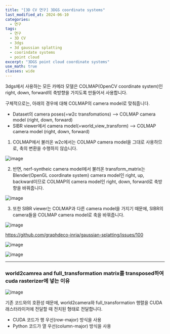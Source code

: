 ```yaml
---
title: "[3D CV 연구] 3DGS coordinate systems"
last_modified_at: 2024-06-10
categories:
  - 연구
tags:
  - 연구
  - 3D CV
  - 3dgs
  - 3d gaussian splatting
  - coorindate systems
  - point cloud
excerpt: "3DGS point cloud coordinate systems"
use_math: true
classes: wide
---
```


3dgs에서 사용하는 모든 카메라 모델은 COLMAP(OpenCV coordinate system)인 right, down, forward의 축방향을 가지도록 만들어서 사용합니다.

구체적으로는, 아래의 경우에 대해 COLMAP의 camera model로 맞춰줍니다.

- Dataset의 camera poses(=w2c transfomations) --> COLMAP camera model (right, down, forward)
- SIBR viewer에서 camera model(=world_view_transform) --> COLMAP camera model (right, down, forward)

1) COLMAP에서 불러온 w2c에서는 COLMAP camera model을 그대로 사용하므로, 축의 변환을 수행하지 않습니다.

![image](https://github.com/sandokim/sandokim.github.io/assets/74639652/1f492b92-99ee-482f-9477-8bf7273a7710)

2) 반면, nerf-syntheic camera model에서 불러온 transform_matrix는 Blender(OpenGL coordinate system) camera model인 right, up, backward이므로 COLMAP의 camera model인 right, down, forward로 축방향을 바꿔줍니다.

![image](https://github.com/sandokim/sandokim.github.io/assets/74639652/b9e90565-6d54-48b5-a9d4-f7f57b7b9c0c)

3) 또한 SIBR viewer는 COLMAP과 다른 camera model을 가지기 때문에, SIBR의 camera들을 COLMAP camera model로 축을 바꿔줍니다.

![image](https://github.com/sandokim/sandokim.github.io/assets/74639652/a3434464-cb49-42e1-b0c1-fb17bdaa88dc)

https://github.com/graphdeco-inria/gaussian-splatting/issues/100

![image](https://github.com/sandokim/sandokim.github.io/assets/74639652/4a66010f-c3b5-4ff0-8fe9-41c5af399a8a)

![image](https://github.com/sandokim/sandokim.github.io/assets/74639652/3417a1fb-f43f-4cdf-acdb-0ec11ed1df4b)

------

### world2camrea and full_transformation matrix를 transposed하여 cuda rasterizer에 넣는 이유

![image](https://github.com/sandokim/sandokim.github.io/assets/74639652/1e1b5461-fa9c-44f2-ad21-c65344a8bb74)

기존 코드와의 호환성 때문에, world2camera와 full_transformation 행렬을 CUDA 래스터라이저에 전달할 때 전치된 형태로 전달합니다.

- CUDA 코드가 행 우선(row-major) 방식을 사용
- Python 코드가 열 우선(column-major) 방식을 사용








